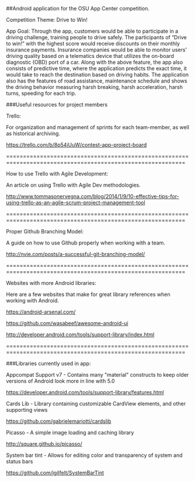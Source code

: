 ##Android application for the OSU App Center competition.

Competition Theme: Drive to Win!

App Goal: Through the app, customers would be able to participate in a driving challenge, training people to drive safely.
The participants of “Drive to win!” with the highest score would receive discounts on their monthly insurance payments.
Insurance companies would be able to monitor users’ driving quality based on a telematics device that utilizes the
on-board diagnostic (OBD) port of a car. Along with the above feature, the app also consists of predictive time, where the
application predicts the exact time, it would take to reach the destination based on driving habits. The application also
has the features of road assistance, maintenance schedule and shows the driving behavior measuring harsh breaking, harsh
acceleration, harsh turns, speeding for each trip.


###Useful resources for project members

Trello:

For organization and management of sprints for each team-member, as well as historical archiving.

https://trello.com/b/8p54iUuW/contest-app-project-board

===========================================================================================================

How to use Trello with Agile Development:

An article on using Trello with Agile Dev methodologies.

http://www.tommasonervegna.com/blog/2014/1/9/10-effective-tips-for-using-trello-as-an-agile-scrum-project-management-tool

===========================================================================================================

Proper Github Branching Model:

A guide on how to use Github properly when working with a team.

http://nvie.com/posts/a-successful-git-branching-model/

===========================================================================================================

Websites with more Android libraries:

Here are a few websites that make for great library references when working with Android.

https://android-arsenal.com/

https://github.com/wasabeef/awesome-android-ui

http://developer.android.com/tools/support-library/index.html

===========================================================================================================

###Libraries currently used in app:

Appcompat Support v7 - Contains many "material" constructs to keep older versions of Android look more in line with 5.0

https://developer.android.com/tools/support-library/features.html

Cards Lib - Library containing customizable CardView elements, and other supporting views

https://github.com/gabrielemariotti/cardslib

Picasso - A simple image loading and caching library

http://square.github.io/picasso/

System bar tint - Allows for editing color and transparency of system and status bars

https://github.com/jgilfelt/SystemBarTint
